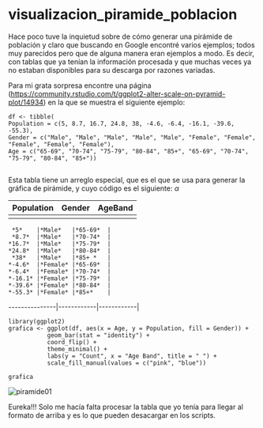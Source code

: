 
# visualizacion_piramide_poblacion
Hace poco tuve la inquietud sobre de cómo generar una pirámide de población y claro que buscando en Google encontré varios ejemplos; todos muy parecidos pero que de alguna manera eran ejemplos a modo. Es decir, con tablas que ya tenían la información procesada y que muchas veces ya no estaban disponibles para su descarga por razones variadas.

Para mi grata sorpresa encontre una página (https://community.rstudio.com/t/ggplot2-alter-scale-on-pyramid-plot/14934) en la que se muestra el siguiente ejemplo:

 ```{r setup,echo=T}
df <- tibble(
 Population = c(5, 8.7, 16.7, 24.8, 38, -4.6, -6.4, -16.1, -39.6, -55.3),
 Gender = c("Male", "Male", "Male", "Male", "Male", "Female", "Female", "Female", "Female", "Female"),
 Age = c("65-69", "70-74", "75-79", "80-84", "85+", "65-69", "70-74", "75-79", "80-84", "85+"))
  
```

Esta tabla tiene un arreglo especial, que es el que se usa para generar la gráfica de pirámide, y cuyo código es el siguiente:  $\alpha$

|**Population** | **Gender** | **AgeBand**|
|---------------|------------|------------|
        *<dbl>* | *<chr>* |*<chr>*
 

 
     *5*    |*Male*   |*65-69*  |
     *8.7*  |*Male*   |*70-74*  | 
    *16.7*  |*Male*   |*75-79*  |
    *24.8*  |*Male*   |*80-84*  |
     *38*   |*Male*   |*85+ *   |
    *-4.6*  |*Female* |*65-69*  |
    *-6.4*  |*Female* |*70-74*  |
    *-16.1* |*Female* |*75-79*  |
    *-39.6* |*Female* |*80-84*  |
    *-55.3* |*Female* |*85+*    |
 ---------------|------------|------------|
 ```{r setup,echo=T}
library(ggplot2)  
grafica <- ggplot(df, aes(x = Age, y = Population, fill = Gender)) +
            geom_bar(stat = "identity") +
            coord_flip() +
            theme_minimal() +
            labs(y = "Count", x = "Age Band", title = " ") +
            scale_fill_manual(values = c("pink", "blue"))

grafica
```
 
![piramide01](https://user-images.githubusercontent.com/65984679/114253465-f2459c80-996f-11eb-85b8-abca629029b2.jpeg)

 
Eureka!!! Solo me hacía falta procesar la tabla que yo tenía para llegar al formato de arriba y es lo que pueden desacargar en los scripts.
